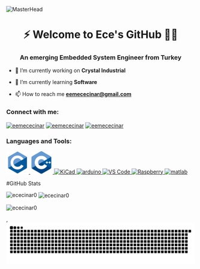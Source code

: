 ![MasterHead](https://www.areus.de/wp-content/uploads/2021/06/Header_EmbeddedTechnologien_1920x400.png)


<h1 align="center">⚡ Welcome to Ece's GitHub 👨‍💻</h1>
<h3 align="center">An emerging Embedded System Engineer from Turkey</h3>

- 🔭 I’m currently working on **Crystal Industrial**

- 🌱 I’m currently learning **Software**

- 📫 How to reach me **eemececinar@gmail.com**


<h3 align="left">Connect with me:</h3>
<p align="left">
<a href="https://linkedin.com/in/eemececinar" target="blank"><img align="center" src="https://raw.githubusercontent.com/rahuldkjain/github-profile-readme-generator/master/src/images/icons/Social/linked-in-alt.svg" alt="eemececinar" height="30" width="40" /></a>
<a href="https://instagram.com/eemececinar/" target="blank"><img align="center" src="https://raw.githubusercontent.com/rahuldkjain/github-profile-readme-generator/master/src/images/icons/Social/instagram.svg" alt="eemececinar" height="30" width="40" /></a>
<a href="https://www.youtube.com/channel/UC2hQDm4avQy-8UHSacfF4Dg" target="blank"><img align="center" src="https://raw.githubusercontent.com/rahuldkjain/github-profile-readme-generator/master/src/images/icons/Social/youtube.svg" alt="eemececinar" height="30" width="40" /></a>
</p>


<h3 align="left">Languages and Tools:</h3>
<p align="left"> 
  <a href="https://www.cprogramming.com/" target="_blank" rel="noreferrer"> <img src="https://raw.githubusercontent.com/devicons/devicon/master/icons/c/c-original.svg" alt="c" width="60" height="60"/> </a> 
  <a href="https://www.w3schools.com/cpp/" target="_blank" rel="noreferrer"> <img src="https://raw.githubusercontent.com/devicons/devicon/master/icons/cplusplus/cplusplus-original.svg" alt="cplusplus" width="60" height="60"/> </a> 
  <a href="https://github.com/" target="_blank" rel="noreferrer"> <img src="https://avatars.githubusercontent.com/u/3374914?s=200&v=4" alt="KiCad" width="60" height="60"/> </a> 
  <a href="https://www.svgrepo.com/" target="_blank" rel="noreferrer"> <img src="https://www.svgrepo.com/show/373441/arduino.svg" alt="arduino" width="60" height="60"/> </a> 
  <a href="https://www.svgrepo.com/" target="_blank" rel="noreferrer"> <img src="https://www.svgrepo.com/show/452129/vs-code.svg" alt="VS Code" width="60" height="60"/> </a> 
  <a href="https://www.svgrepo.com/" target="_blank" rel="noreferrer"> <img src="https://www.svgrepo.com/show/354258/raspberry-pi.svg" alt="Raspberry" width="60" height="60"/> </a> 
  <a href="https://www.mathworks.com/" target="_blank" rel="noreferrer"> <img src="https://upload.wikimedia.org/wikipedia/commons/2/21/Matlab_Logo.png" alt="matlab" width="60" height="60"/> </a> 
</p>


#GitHub Stats
<p><img align="left" src="https://github-readme-stats.vercel.app/api/top-langs?username=ececinar0&show_icons=true&locale=en&layout=compact" alt="ececinar0" /></p>

<p>&nbsp;<img align="center" src="https://github-readme-stats.vercel.app/api?username=ececinar0&show_icons=true&locale=en" alt="ececinar0" /></p>

<p><img align="center" src="https://github-readme-streak-stats.herokuapp.com/?user=ececinar0&" alt="ececinar0" /></p>,


<picture>
  <source media="(prefers-color-scheme: dark)" srcset="https://raw.githubusercontent.com/ececinar0/ececinar0/output/github-contribution-grid-snake-dark.svg">
  <source media="(prefers-color-scheme: light)" srcset="https://raw.githubusercontent.com/ececinar0/ececinar0/output/github-contribution-grid-snake.svg">
  <img alt="github contribution grid snake animation" src="https://raw.githubusercontent.com/ececinar0/ececinar0/output/github-contribution-grid-snake.svg">
</picture>

